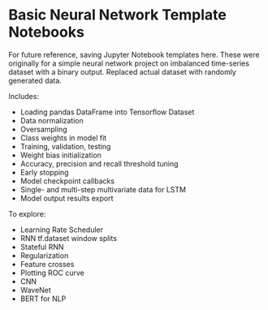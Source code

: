 # Basic Neural Network Template Notebooks
For future reference, saving Jupyter Notebook templates here.  These were originally for a simple neural network project on imbalanced time-series dataset with a binary output. 
Replaced actual dataset with randomly generated data.

Includes:
* Loading pandas DataFrame into Tensorflow Dataset
* Data normalization
* Oversampling
* Class weights in model fit
* Training, validation, testing
* Weight bias initialization
* Accuracy, precision and recall threshold tuning
* Early stopping
* Model checkpoint callbacks
* Single- and multi-step multivariate data for LSTM
* Model output results export

To explore:
* Learning Rate Scheduler
* RNN tf.dataset window splits
* Stateful RNN
* Regularization
* Feature crosses
* Plotting ROC curve
* CNN
* WaveNet
* BERT for NLP
